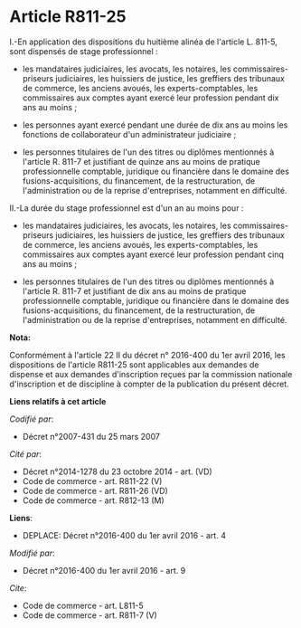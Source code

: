 # Article R811-25

I.-En application des dispositions du huitième alinéa de l'article L. 811-5, sont dispensés de stage professionnel :

- les mandataires judiciaires, les avocats, les notaires, les commissaires-priseurs judiciaires, les huissiers de justice,
les greffiers des tribunaux de commerce, les anciens avoués, les experts-comptables, les commissaires aux comptes ayant
exercé leur profession pendant dix ans au moins ;

- les personnes ayant exercé pendant une durée de dix ans au moins les fonctions de collaborateur d'un administrateur
judiciaire ;

- les personnes titulaires de l'un des titres ou diplômes mentionnés à l'article R. 811-7 et justifiant de quinze ans au
moins de pratique professionnelle comptable, juridique ou financière dans le domaine des fusions-acquisitions, du
financement, de la restructuration, de l'administration ou de la reprise d'entreprises, notamment en difficulté. 

II.-La durée du stage professionnel est d'un an au moins pour :

- les mandataires judiciaires, les avocats, les notaires, les commissaires-priseurs judiciaires, les huissiers de justice,
les greffiers des tribunaux de commerce, les anciens avoués, les experts-comptables, les commissaires aux comptes ayant
exercé leur profession pendant cinq ans au moins ;

- les personnes titulaires de l'un des titres ou diplômes mentionnés à l'article R. 811-7 et justifiant de dix ans au moins
de pratique professionnelle comptable, juridique ou financière dans le domaine des fusions-acquisitions, du financement, de
la restructuration, de l'administration ou de la reprise d'entreprises, notamment en difficulté.

**Nota:**

Conformément à l'article 22 II du décret n° 2016-400 du 1er avril 2016, les dispositions de l'article R811-25 sont
applicables aux demandes de dispense et aux demandes d'inscription reçues par la commission nationale d'inscription et de
discipline à compter de la publication du présent décret.

**Liens relatifs à cet article**

_Codifié par_:

  - Décret n°2007-431 du 25 mars 2007

_Cité par_:

  - Décret n°2014-1278 du 23 octobre 2014 - art. (VD)
  - Code de commerce - art. R811-22 (V)
  - Code de commerce - art. R811-26 (VD)
  - Code de commerce - art. R812-13 (M)

**Liens**:

  - DEPLACE: Décret n°2016-400 du 1er avril 2016 - art. 4

_Modifié par_:

  - Décret n°2016-400 du 1er avril 2016 - art. 9

_Cite_:

  - Code de commerce - art. L811-5
  - Code de commerce - art. R811-7 (V)
